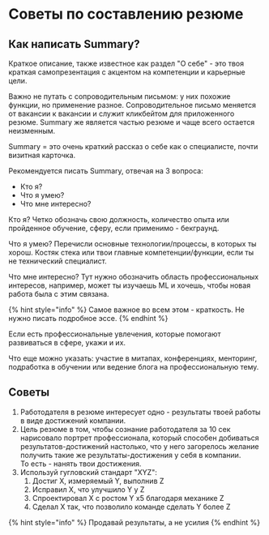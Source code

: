 # Советы по составлению резюме

## Как написать Summary?

Краткое описание, также известное как раздел "О себе" - это твоя краткая самопрезентация с акцентом на компетенции и карьерные цели.

Важно не путать с сопроводительным письмом: у них похожие функции, но применение разное. Сопроводительное письмо меняется от вакансии к вакансии и служит кликбейтом для приложенного резюме. Summary же является частью резюме и чаще всего остается неизменным.&#x20;

&#x20;Summary = это очень краткий рассказ о себе как о специалисте, почти визитная карточка.&#x20;

Рекомендуется писать Summary, отвечая на 3 вопроса:&#x20;

* Кто я?
* Что я умею?
* Что мне интересно?

Кто я? Четко обозначь свою должность, количество опыта или пройденное обучение, сферу, если применимо - бекграунд.

Что я умею? Перечисли основные технологии/процессы, в которых ты хорош. Костяк стека или твои главные компетенции/функции, если ты не технический специалист.&#x20;

Что мне интересно? Тут нужно обозначить область профессиональных интересов, например, может ты изучаешь ML и хочешь, чтобы новая работа была с этим связана.

{% hint style="info" %}
Самое важное во всем этом - краткость. Не нужно писать подробное эссе.&#x20;
{% endhint %}

Если есть профессиональные увлечения, которые помогают развиваться в сфере, укажи и их.

Что еще можно указать: участие в митапах, конференциях, менторинг, подработка в обучении или ведение блога на профессиональную тему.&#x20;

## Советы

1. Работодателя в резюме интересует одно - результаты твоей работы в виде достижений компании.
2. Цель резюме в том, чтобы сознание работодателя за 10 сек нарисовало портрет профессионала, который способен добиваться результатов-достижений настолько, что у него загорелось желание получить такие же результаты-достижения у себя в компании. \
   То есть - нанять твои достижения.&#x20;
3. Используй гугловский стандарт "XYZ":
   1. Достиг X, измеряемый Y, выполнив Z
   2. Исправил X, что улучшило Y у Z
   3. Спроектировал X c ростом Y x5 благодаря механике Z
   4. Сделал X так, что позволило команде сделать Y более Z

{% hint style="info" %}
Продавай результаты, а не усилия
{% endhint %}
